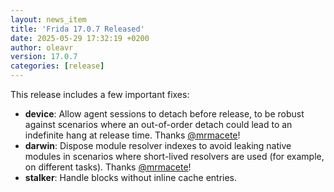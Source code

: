 ```yaml
---
layout: news_item
title: 'Frida 17.0.7 Released'
date: 2025-05-29 17:32:19 +0200
author: oleavr
version: 17.0.7
categories: [release]
---
```


This release includes a few important fixes:

- **device**: Allow agent sessions to detach before release, to be robust
  against scenarios where an out-of-order detach could lead to an indefinite
  hang at release time. Thanks [@mrmacete][]!
- **darwin**: Dispose module resolver indexes to avoid leaking native modules in
  scenarios where short-lived resolvers are used (for example, on different
  tasks). Thanks [@mrmacete][]!
- **stalker**: Handle blocks without inline cache entries.

[@mrmacete]: https://twitter.com/bezjaje
